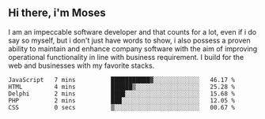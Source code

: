 ## Hi there, i'm Moses

I am an impeccable software developer and that counts for a lot, even if i do say so myself, but i don't just have words to show, i also possess a proven ability to maintain and enhance company software with the aim of improving operational functionality in line with business requirement. I build for the web and businesses with my favorite stacks.
<!--START_SECTION:waka-->

```text
JavaScript   7 mins          ███████████▓░░░░░░░░░░░░░   46.17 %
HTML         4 mins          ██████▒░░░░░░░░░░░░░░░░░░   25.28 %
Delphi       2 mins          ████░░░░░░░░░░░░░░░░░░░░░   15.68 %
PHP          2 mins          ███░░░░░░░░░░░░░░░░░░░░░░   12.05 %
CSS          0 secs          ▒░░░░░░░░░░░░░░░░░░░░░░░░   00.67 %
```

<!--END_SECTION:waka-->

